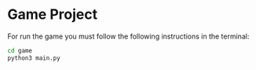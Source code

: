 # Game Project

For run the game you must follow the following instructions in the terminal:

``` sh
cd game
python3 main.py

```

